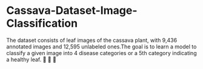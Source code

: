 # Cassava-Dataset-Image-Classification
The dataset consists of leaf images of the cassava plant, with 9,436 annotated images and 12,595 unlabeled ones.The goal is to learn a model to classify a given image into 4 disease categories or a 5th category indicating a healthy leaf. 🍃 🍂 🍁
